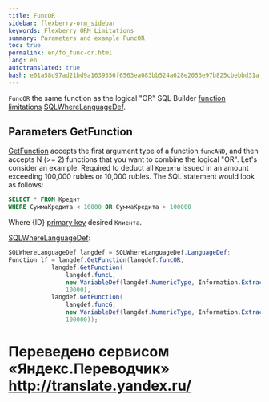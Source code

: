 ```yaml
--- 
title: FuncOR 
sidebar: flexberry-orm_sidebar 
keywords: Flexberry ORM Limitations 
summary: Parameters and example FuncOR 
toc: true 
permalink: en/fo_func-or.html 
lang: en 
autotranslated: true 
hash: e01a58d97ad21bd9a1639356f6563ea083bb524a628e2053e97b825cbebbd31a 
--- 
```


`FuncOR` the same function as the logical "OR" SQL Builder [function limitations](fo_limit-function.html) [SQLWhereLanguageDef](fo_function-list.html). 

## Parameters GetFunction 

[GetFunction](fo_function-list.html) accepts the first argument type of a function `funcAND`, and then accepts N (>= 2) functions that you want to combine the logical "OR". 
Let's consider an example. Required to deduct all `Кредиты` issued in an amount exceeding 100,000 rubles or 10,000 rubles. 
The SQL statement would look as follows: 

```sql
SELECT * FROM Кредит 
WHERE СуммаКредита < 10000 OR СуммаКредита > 100000
``` 

Where {ID} [primary key](fo_primary-keys-objects.html) desired `Клиента`. 

[SQLWhereLanguageDef](fo_function-list.html): 

```csharp    
SQLWhereLanguageDef langdef = SQLWhereLanguageDef.LanguageDef;
Function lf = langdef.GetFunction(langdef.funcOR,
			langdef.GetFunction(
				langdef.funcL, 
				new VariableDef(langdef.NumericType, Information.ExtractPropertyPath<Кредит>(x => x.СуммаКредита)), 
				10000),
			langdef.GetFunction(
				langdef.funcG, 
				new VariableDef(langdef.NumericType, Information.ExtractPropertyPath<Кредит>(x => x.СуммаКредита)), 
				100000));
``` 



 # Переведено сервисом «Яндекс.Переводчик» http://translate.yandex.ru/